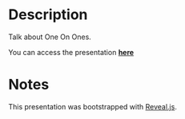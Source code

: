 # Description

Talk about One On Ones.

You can access the presentation __[here](https://matteodipaolo.github.io/IAmTheOneWhoKnocks/#/)__

# Notes

This presentation was bootstrapped with [Reveal.js](https://revealjs.com/#/).
